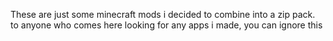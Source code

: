 These are just some minecraft mods i decided to combine into a zip pack. to anyone who comes here looking for any apps i made, you can ignore this

